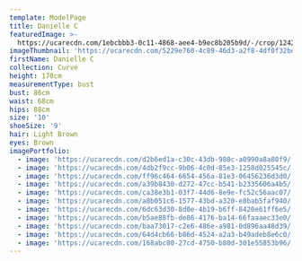```yaml
---
template: ModelPage
title: Danielle C
featuredImage: >-
  https://ucarecdn.com/1ebcbbb3-0c11-4868-aee4-b9ec8b205b9d/-/crop/1242x742/0,0/-/preview/
imageThumbnail: 'https://ucarecdn.com/5229e760-4c89-46d3-a2f8-4df0f32be48e/'
firstName: Danielle C
collection: Curve
height: 170cm
measurementType: bust
bust: 86cm
waist: 68cm
hips: 88cm
size: '10'
shoeSize: '9'
hair: Light Brown
eyes: Brown
imagePortfolio:
  - image: 'https://ucarecdn.com/d2b6ed1a-c30c-43db-980c-a0990a8a80f9/'
  - image: 'https://ucarecdn.com/4db2f9cc-9b06-4c0d-85e3-1258d025545c/'
  - image: 'https://ucarecdn.com/ff96c464-6654-456a-81e3-06456236d3d0/'
  - image: 'https://ucarecdn.com/a39b8430-d272-47cc-b541-b2335606a4b5/'
  - image: 'https://ucarecdn.com/ca38e3b1-03f7-44d6-8e9e-fc52c56aac07/'
  - image: 'https://ucarecdn.com/a8b051c6-1577-43bd-a320-e8bab5faf940/'
  - image: 'https://ucarecdn.com/6dc63d30-8d0e-4b19-b6ff-8420e61ff6e5/'
  - image: 'https://ucarecdn.com/b5ae88fb-de86-4176-ba14-66faaaec33e0/'
  - image: 'https://ucarecdn.com/baa73017-c2e6-486e-a981-0d896aa48d39/'
  - image: 'https://ucarecdn.com/64d4cb66-b86d-4524-a2a3-b49adeb8e6c0/'
  - image: 'https://ucarecdn.com/168abc80-27cd-4750-b80d-301e55853b96/'
---
```


